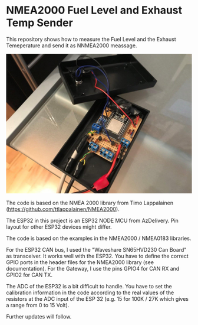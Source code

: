 # NMEA2000 Fuel Level and Exhaust Temp Sender
This repository shows how to measure the Fuel Level and the Exhaust Temeperature and send it as NNMEA2000 meassage.

![Prototype](https://github.com/AK-Homberger/NMEA2000WifiGateway-with-ESP32/blob/master/Gateway%20Prototype.JPG)

The code is based on the NMEA 2000 library from Timo Lappalainen (https://github.com/ttlappalainen/NMEA2000).

The ESP32 in this project is an ESP32 NODE MCU from AzDelivery. Pin layout for other ESP32 devices might differ.

The code is based on the examples in the NMEA2000 / NMEA0183 libraries.

For the ESP32 CAN bus, I used the "Waveshare SN65HVD230 Can Board" as transceiver. It works well with the ESP32.
You have to define the correct GPIO ports in the header files for the NMEA2000 library (see documentation). For the Gateway, I use the pins GPIO4 for CAN RX and GPIO2 for CAN TX. 

The ADC of the ESP32 is a bit difficult to handle. You have to set the calibration information in the code according to the real values of the resistors at the ADC input of the ESP 32 (e.g. 15 for 100K / 27K which gives a range from 0 to 15 Volt).

Further updates will follow.

